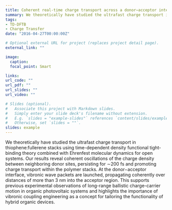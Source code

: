 ```yaml
---
title: Coherent real-time charge transport across a donor−acceptor interface
summary: We theoretically have studied the ultrafast charge transport in thiophene:fullerene stacks using time-dependent density functional tight-binding theory combined with Ehrenfest molecular dynamics for open systems. Our results reveal coherent oscillations of the charge density between neighboring donor sites, persisting for ∼200 fs and promoting charge transport within the polymer stacks. At the donor−acceptor interface, vibronic wave packets are launched, propagating coherently over distances of more than 3 nm into the acceptor region. This supports previous experimental observations of long-range ballistic charge-carrier motion in organic photovoltaic systems and highlights the importance of vibronic coupling engineering as a concept for tailoring the functionality of hybrid organic devices.
tags:
- TD-DFTB
- Charge Transfer
date: "2016-04-27T00:00:00Z"

# Optional external URL for project (replaces project detail page).
external_link: ""

image:
  caption: 
  focal_point: Smart

links:
url_code: ""
url_pdf: ""
url_slides: ""
url_video: ""

# Slides (optional).
#   Associate this project with Markdown slides.
#   Simply enter your slide deck's filename without extension.
#   E.g. `slides = "example-slides"` references `content/slides/example-slides.md`.
#   Otherwise, set `slides = ""`.
slides: example
---
```

We theoretically have studied the ultrafast charge transport in thiophene:fullerene stacks using time-dependent density functional tight-binding theory combined with Ehrenfest molecular dynamics for open systems. Our results reveal coherent oscillations of the charge density between neighboring donor sites, persisting for ∼200 fs and promoting charge transport within the polymer stacks. At the donor−acceptor interface, vibronic wave packets are launched, propagating coherently over distances of more than 3 nm into the acceptor region. This supports previous experimental observations of long-range ballistic charge-carrier motion in organic photovoltaic systems and highlights the importance of vibronic coupling engineering as a concept for tailoring the functionality of hybrid organic devices.
